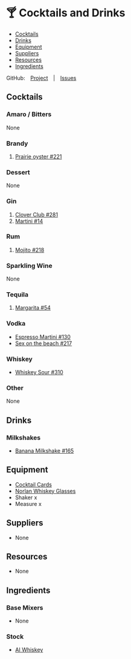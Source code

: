 # 🍸 Cocktails and Drinks

- [Cocktails](#cocktails)
- [Drinks](#drinks)
- [Equipment](#equipment)
- [Suppliers](#suppliers)
- [Resources](#resources)
- [Ingredients](#ingredients)

GitHub: [Project](https://github.com/jcallaghan/Recipes/projects/6) | [Issues](https://github.com/jcallaghan/Recipes/issues?q=cocktails+label%3A%22Drink+%3A%3A%3A+Cocktail+%F0%9F%8D%B8%22)

## Cocktails

### Amaro / Bitters
None

### Brandy
1. [Prairie oyster #221](https://github.com/jcallaghan/Recipes/issues/221)

### Dessert
None

### Gin
1. [Clover Club #281](https://github.com/jcallaghan/Recipes/issues/281)
2. [Martini #14](https://github.com/jcallaghan/Recipes/issues/14)

### Rum 
1. [Mojito #218](https://github.com/jcallaghan/Recipes/issues/130)

### Sparkling Wine
None

### Tequila
1. [Margarita #54](https://github.com/jcallaghan/Recipes/issues/54)

### Vodka 
- [Espresso Martini #130](https://github.com/jcallaghan/Recipes/issues/130)
- [Sex on the beach #217](https://github.com/jcallaghan/Recipes/issues/217)

### Whiskey
- [Whiskey Sour #310](https://github.com/jcallaghan/Recipes/issues/310)

### Other
None

## Drinks

### Milkshakes
- [Banana Milkshake #165](https://github.com/jcallaghan/Recipes/issues/165)

## Equipment
- [Cocktail Cards](https://getcocktailcards.com/)
- [Norlan Whiskey Glasses](https://uk.norlanglass.com/products/norlan-whisky-glass)
- Shaker x
- Measure x 

## Suppliers
- None

## Resources
- None

## Ingredients

### Base Mixers
- None

### Stock
- [AI Whiskey](https://github.com/jcallaghan/Recipes/issues/75)
